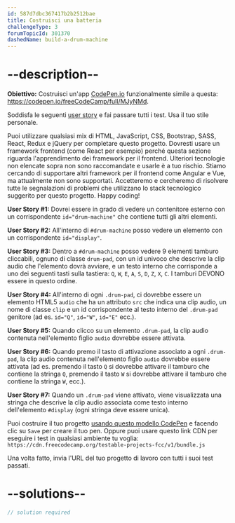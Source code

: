 ```yaml
---
id: 587d7dbc367417b2b2512bae
title: Costruisci una batteria
challengeType: 3
forumTopicId: 301370
dashedName: build-a-drum-machine
---
```


# --description--

**Obiettivo:** Costruisci un'app [CodePen.io](https://codepen.io) funzionalmente simile a questa: <https://codepen.io/freeCodeCamp/full/MJyNMd>.

Soddisfa le seguenti [user story](https://en.wikipedia.org/wiki/User_story) e fai passare tutti i test. Usa il tuo stile personale.

Puoi utilizzare qualsiasi mix di HTML, JavaScript, CSS, Bootstrap, SASS, React, Redux e jQuery per completare questo progetto. Dovresti usare un framework frontend (come React per esempio) perché questa sezione riguarda l'apprendimento dei framework per il frontend. Ulteriori tecnologie non elencate sopra non sono raccomandate e usarle è a tuo rischio. Stiamo cercando di supportare altri framework per il frontend come Angular e Vue, ma attualmente non sono supportati. Accetteremo e cercheremo di risolvere tutte le segnalazioni di problemi che utilizzano lo stack tecnologico suggerito per questo progetto. Happy coding!

**User Story #1:** Dovrei essere in grado di vedere un contenitore esterno con un corrispondente `id="drum-machine"` che contiene tutti gli altri elementi.

**User Story #2:** All'interno di `#drum-machine` posso vedere un elemento con un corrispondente `id="display"`.

**User Story #3:** Dentro a `#drum-machine` posso vedere 9 elementi tamburo cliccabili, ognuno di classe `drum-pad`, con un id univoco che descrive la clip audio che l'elemento dovrà avviare, e un testo interno che corrisponde a uno dei seguenti tasti sulla tastiera: `Q`, `W`, `E`, `A`, `S`, `D`, `Z`, `X`, `C`. I tamburi DEVONO essere in questo ordine.

**User Story #4:** All'interno di ogni `.drum-pad`, ci dovrebbe essere un elemento HTML5 `audio` che ha un attributo `src` che indica una clip audio, un nome di classe `clip` e un id corrispondente al testo interno del `.drum-pad` genitore (ad es. `id="Q"`, `id="W"`, `id="E"` ecc.).

**User Story #5:** Quando clicco su un elemento `.drum-pad`, la clip audio contenuta nell'elemento figlio `audio` dovrebbe essere attivata.

**User Story #6:** Quando premo il tasto di attivazione associato a ogni `.drum-pad`, la clip audio contenuta nell'elemento figlio `audio` dovrebbe essere attivata (ad es. premendo il tasto `Q` si dovrebbe attivare il tamburo che contiene la stringa `Q`, premendo il tasto `W` si dovrebbe attivare il tamburo che contiene la stringa `W`, ecc.).

**User Story #7:** Quando un `.drum-pad` viene attivato, viene visualizzata una stringa che descrive la clip audio associata come testo interno dell'elemento `#display` (ogni stringa deve essere unica).

Puoi costruire il tuo progetto <a href='https://codepen.io/pen?template=MJjpwO' target='_blank' rel='nofollow'>usando questo modello CodePen</a> e facendo clic su `Save` per creare il tuo pen. Oppure puoi usare questo link CDN per eseguire i test in qualsiasi ambiente tu voglia: `https://cdn.freecodecamp.org/testable-projects-fcc/v1/bundle.js`

Una volta fatto, invia l'URL del tuo progetto di lavoro con tutti i suoi test passati.

# --solutions--

```js
// solution required
```

